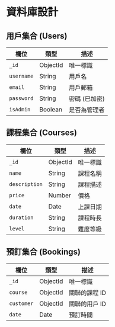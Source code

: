 # 資料庫設計

## 用戶集合 (Users)
| 欄位       | 類型        | 描述             |
|------------|-------------|------------------|
| `_id`      | ObjectId    | 唯一標識         |
| `username` | String      | 用戶名           |
| `email`    | String      | 用戶郵箱         |
| `password` | String      | 密碼 (已加密)    |
| `isAdmin`  | Boolean     | 是否為管理者     |

## 課程集合 (Courses)
| 欄位         | 類型      | 描述                   |
|--------------|-----------|------------------------|
| `_id`        | ObjectId  | 唯一標識               |
| `name`       | String    | 課程名稱               |
| `description`| String    | 課程描述               |
| `price`      | Number    | 價格                   |
| `date`       | Date      | 上課日期               |
| `duration`   | String    | 課程時長               |
| `level`      | String    | 難度等級               |

## 預訂集合 (Bookings)
| 欄位      | 類型      | 描述                   |
|-----------|-----------|------------------------|
| `_id`     | ObjectId  | 唯一標識               |
| `course`  | ObjectId  | 關聯的課程 ID          |
| `customer`| ObjectId  | 關聯的用戶 ID          |
| `date`    | Date      | 預訂時間               |

